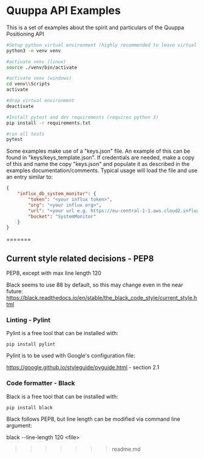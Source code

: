 # Quuppa API Examples

This is a set of examples about the spirit and particulars of the Quuppa Positioning API

```bash
#Setup python virtual environment (highly recommended to leave virtual environment name to venv for gitignore!!!)
python3 -m venv venv

#activate venv (linux)
source ./venv/bin/activate

#activate venv (windows)
cd venv\\Scripts
activate

#drop virtual environment
deactivate

#Install pytest and dev requirements (requires python 3)
pip install -r requirements.txt

#run all tests
pytest

```

Some examples make use of a "keys.json" file. An example of this can be found in "keys/keys_template.json". If credentials are needed, make a copy of this and name the copy "keys.json" and populate it as described in the examples documentation/comments. Typical usage will load the file and use an entry similar to:

```json
{
    "influx_db_system_monitor": {
        "token": "<your influx token>",
        "org": "<your influx org>",
        "url": "<your url e.g. https://eu-central-1-1.aws.cloud2.influxdata.com>",
        "bucket": "SystemMonitor"
    }
}
```

=======
## Current style related decisions - PEP8

PEP8, except with max line length 120

Black seems to use 88 by default, so this may change even in the near future:
https://black.readthedocs.io/en/stable/the_black_code_style/current_style.html

### Linting - Pylint

Pylint is a free tool that can be installed with:

```console
pip install pylint
```

Pylint is to be used with Google's configuration file:

https://google.github.io/styleguide/pyguide.html - section 2.1

### Code formatter - Black

Black is a free tool that can be installed with:

```console
pip install black
```

Black follows PEP8, but line length can be modified via command line argument:

black --line-length 120 \<file>
>>>>>>> readme.md
